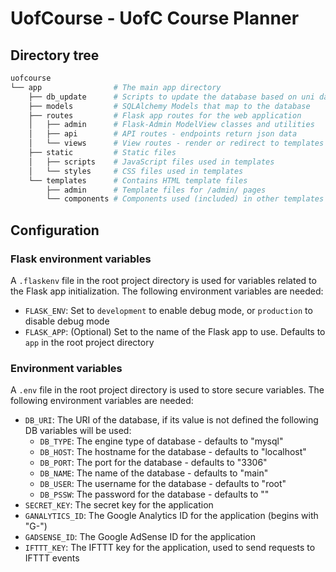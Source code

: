 # UofCourse - UofC Course Planner

## Directory tree

```bash
uofcourse
└── app                # The main app directory
    ├── db_update      # Scripts to update the database based on uni data
    ├── models         # SQLAlchemy Models that map to the database
    ├── routes         # Flask app routes for the web application
    │   ├── admin      # Flask-Admin ModelView classes and utilities
    │   ├── api        # API routes - endpoints return json data
    │   └── views      # View routes - render or redirect to templates
    ├── static         # Static files
    │   ├── scripts    # JavaScript files used in templates
    │   └── styles     # CSS files used in templates
    └── templates      # Contains HTML template files
        ├── admin      # Template files for /admin/ pages
        └── components # Components used (included) in other templates
```

## Configuration

### Flask environment variables

A `.flaskenv` file in the root project directory is used for variables related to the Flask app initialization. The following environment variables are needed:

* `FLASK_ENV`: Set to `development` to enable debug mode, or `production` to disable debug mode
* `FLASK_APP`: (Optional) Set to the name of the Flask app to use. Defaults to `app` in the root project directory

### Environment variables

A `.env` file in the root project directory is used to store secure variables. The following environment variables are needed:

* `DB_URI`: The URI of the database, if its value is not defined the following DB variables will be used:
    * `DB_TYPE`: The engine type of database - defaults to "mysql"
    * `DB_HOST`: The hostname for the database - defaults to "localhost"
    * `DB_PORT`: The port for the database - defaults to "3306"
    * `DB_NAME`: The name of the database - defaults to "main"
    * `DB_USER`: The username for the database - defaults to "root"
    * `DB_PSSW`: The password for the database - defaults to ""
* `SECRET_KEY`: The secret key for the application
* `GANALYTICS_ID`: The Google Analytics ID for the application (begins with "G-")
* `GADSENSE_ID`: The Google AdSense ID for the application
* `IFTTT_KEY`: The IFTTT key for the application, used to send requests to IFTTT events
